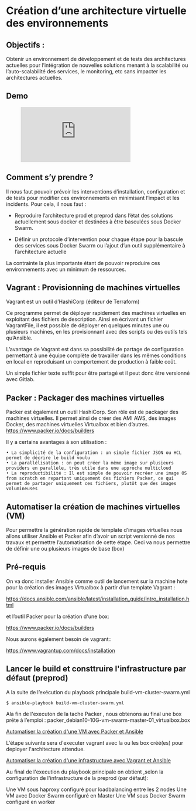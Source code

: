 
# Création d’une architecture virtuelle des environnements 



## Objectifs :
Obtenir un environnement de développement et de tests des architectures actuelles pour l’intégration de nouvelles solutions menant à la scalabilité ou l’auto-scalabilité des services, le monitoring, etc sans impacter les architectures actuelles.

## Demo

<!-- blank line -->
<figure class="video_container">
  <iframe src="https://www.youtube.com/watch?v=8RX9aBII_3s" frameborder="0" allowfullscreen="true"> </iframe>
</figure>
<!-- blank line -->


## Comment s’y prendre ?

Il nous faut pouvoir prévoir les interventions d’installation, configuration et de tests pour modifier ces environnements en minimisant l’impact et les incidents.
Pour cela, il nous faut :
* Reproduire l’architecture prod et preprod dans l’état des solutions actuellement sous docker et destinées à être basculées sous Docker Swarm.

 * Définir un protocole d’intervention pour chaque étape pour la bascule des services sous Docker Swarm ou l’ajout d’un outil supplémentaire à l’architecture actuelle

La contrainte la plus importante étant de pouvoir reproduire ces environnements avec un minimum de ressources.



## Vagrant : Provisionning de machines virtuelles

Vagrant est un outil d’HashiCorp (éditeur de Terraform)

Ce programme permet de déployer rapidement des machines virtuelles en exploitant des fichiers de description.
Ainsi en écrivant un fichier VagrantFile, il est possible de déployer en quelques minutes une ou plusieurs machines, en les provisionnant avec des scripts ou des outils tels qu’Ansible.

L’avantage de Vagrant est dans sa possibilité de partage de configuration permettant à une équipe complète de travailler dans les mêmes conditions en local en reproduisant un comportement de production à faible coût.

Un simple fichier texte suffit pour être partagé et il peut donc être versionné avec Gitlab.


## Packer : Packager des machines virtuelles

Packer est également un outil HashiCorp. Son rôle est de packager des machines virtuelles.
Il permet ainsi de créer des AMI AWS, des images Docker, des machines virtuelles Virtualbox et bien d’autres.
https://www.packer.io/docs/builders

Il y a certains avantages à son utilisation :

    • La simplicité de la configuration : un simple fichier JSON ou HCL permet de décrire le build voulu
    • La parallélisation : on peut créer la même image sur plusieurs providers en parallèle, très utile dans une approche multicloud
    • La reproductibilité : Il est simple de pouvoir recréer une image OS from scratch en repartant uniquement des fichiers Packer, ce qui permet de partager uniquement ces fichiers, plutôt que des images volumineuses



## Automatiser la création de machines virtuelles (VM)

Pour permettre la génération rapide de template d’images virtuelles nous allons utiliser Ansible et Packer afin d’avoir un script versionné de nos travaux et permettre l’automatisation de cette étape.
Ceci va nous permettre de définir une ou plusieurs images de base (box)

## Pré-requis


On va donc installer Ansible comme outil de lancement sur la machine hote pour la création des images Virtualbox à partir d’un template Vagrant :

https://docs.ansible.com/ansible/latest/installation_guide/intro_installation.html

et l’outil Packer pour la création d'une box:

https://www.packer.io/docs/builders

Nous aurons également besoin de vagrant::

https://www.vagrantup.com/docs/installation

## Lancer le build et consttruire l'infrastructure par défaut (preprod)
A la suite de l’exécution du playbook principale build-vm-cluster-swarm.yml 
```shell
$ ansible-playbook build-vm-cluster-swarm.yml
```
Ala fin de l'executon de la tache Packer , nous obtenons au final une box prête à l’emploi :
packer_debian10-10G-vm-swarm-master-01_virtualbox.box

[Automatiser la création d'une VM avec Packer et Ansible](doc/packer_ansible.md)

L'étape suivante sera d'executer vagrant avec  la ou les box créé(es)  pour deployer l'architecture attendue.

[Automatiser la création d'une infrastructuve avec Vagrant et Ansible](doc/vagrant_ansible.md)

Au final de l'execution du playbook principale on obtient ,selon la configuration de l'infrastructure de la preprod (par défaut):

Une VM sous haproxy configuré pour loadbalancing entre les 2 nodes
Une VM avec Docker Swarm configuré en Master
Une VM sous Docker Swarm configuré en worker

